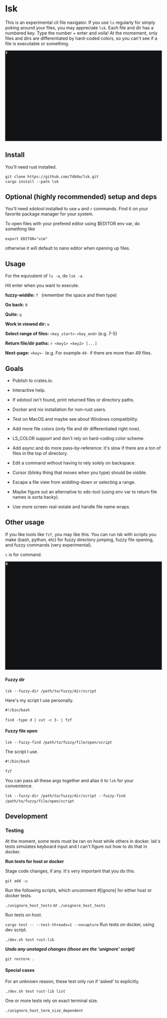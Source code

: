 # lsk

This is an experimental cli file navigator. If you use `ls` regularly for simply poking around your files, you may appreciate `lsk`. Each file and dir has a numbered key. Type the number + enter and voila! At the momement, only files and dirs are differentiated by hard-coded colors, so you can't see if a file is executable or something.

![](assets/demo_intro.gif)

## Install

You'll need rust installed.

```
git clone https://github.com/7db9a/lsk.git
cargo install --path lsk
```

## Optional (highly recommended) setup and deps

You'll need xdotool installed to use `w` and `r` commands. Find it on your favorite package manager for your system.

To open files with your prefered editor using $EDITOR env var, do something like

`export EDITOR="vim"`

otherwise it will default to nano editor when opening up files.

## Usage

For the equivalent of `ls -a`, do `lsk -a`.

Hit enter when you want to execute.

**fuzzy-widdle:** `f ` (remember the space and then type)

**Go back:** `0`

**Quite:** `q`

**Work in viewed dir:** `w`

**Select range of files:** `<key_start>-<key_end>` (e.g. 7-5)

**Return file/dir paths:** `r <key1> <key2> [...]`

**Next-page:** `<key>-` (e.g. For example `49-` if there are more than 49 files.

## Goals

* Publish to crates.io.

* Interactive help.

* If xdotool isn't found, print returned files or directory paths.

* Docker and nix installation for non-rust users.

* Test on MacOS and maybe see about Windows compatibility.

* Add more file colors (only file and dir differentiated right now).

* LS_COLOR support and don't rely on hard-coding color scheme.

* Add async and do more pass-by-reference: it's slow if there are a ton of files in the top of directory.

* Edit a command without having to rely solely on backspace.

* Cursor (blinky thing that moves when you type) should be visible.

* Escape a file view from widdling-down or selecting a range.

* Maybe figure out an alternative to xdo-tool (using env var to return file names is sorta hacky).

* Use more screen real-estate and handle file name wraps.

## Other usage

If you like tools like `fzf`, you may like this. You can run lsk with scripts you make (bash, python, etc) for fuzzy directory jumping, fuzzy file opening, and fuzzy commands (very experimental).

`c` is for command.

![](assets/demo_fzd_fzf.gif)

####  Fuzzy dir

`lsk --fuzzy-dir /path/to/fuzzy/dir/script`

Here's my script I use personally.

```
#!/bin/bash

find -type d | cut -c 3- | fzf
```

#### Fuzzy file open

`lsk --fuzzy-find /path/to/fuzzy/file/open/script`

The script I use.

```
#!/bin/bash

fzf
```

You can pass all these args together and alias it to `lsk` for your convenience.

`lsk --fuzzy-dir /path/to/fuzzy/dir/script --fuzzy-find /path/to/fuzzy/file/open/script`

## Development

### Testing

At the moment, some tests must be ran on host while others in docker. lsk's tests simulates keyboard input and I can't figure out how to do that in docker.

**Run tests for host or docker**

Stage code changes, if any. It's very important that you do this.

`git add -u`

Run the following scripts, which uncomment #[ignore] for either host or docker tests.

`./unignore_host_tests` or `./unignore_host_tests`

Run tests on host.

`cargo test -- --test-threads=1 --nocapture`
Run tests on docker, using dev script.

`./dev.sh test rust-lib`

***Undo any unstaged changes (those are the 'unignore' script)***

`git restore .`

#### Special cases

For an unknown reason, these test only run if 'asked' to explicitly.

`./dev.sh test rust-lib list`

One or more tests rely on exact terminal size.

`./unignore_host_term_size_dependent`
